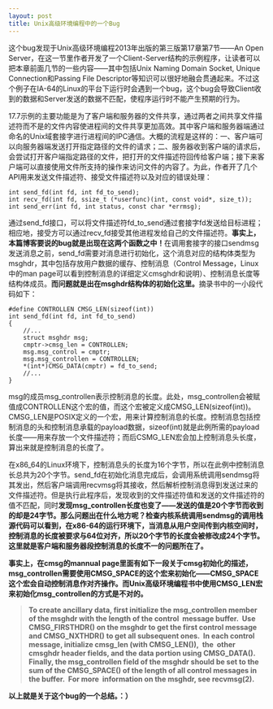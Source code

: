 ```yaml
---
layout: post
title: Unix高级环境编程中的一个Bug
---
```


这个bug发现于Unix高级环境编程2013年出版的第三版第17章第7节——An Open Server，在这一节里作者开发了一个Client-Server结构的示例程序，让读者可以把本章前面几节的一些内容——其中包括Unix Naming Domain Socket, Unique Connection和Passing File Descriptor等知识可以很好地融会贯通起来。不过这个例子在IA-64的Linux的平台下运行时会遇到一个bug，这个bug会导致Client收到的数据和Server发送的数据不匹配，使程序运行时不能产生预期的行为。

17.7示例的主要功能是为了客户端和服务器的文件共享，通过两者之间共享文件描述符而不是的文件内容使进程间的文件共享更加高效。其中客户端和服务器端通过命名的Unix域套接字进行进程间的IPC通信。大概的流程是这样的：一、客户端可以向服务器端发送打开指定路径的文件的请求；二、服务器收到客户端的请求后，会尝试打开客户端指定路径的文件，把打开的文件描述符回传给客户端；接下来客户端可以直接使用文件所支持的操作来访问文件的内容了。为此，作者开了几个API用来发送文件描述符、接受文件描述符以及对应的错误处理：

	int send_fd(int fd, int fd_to_send);
	int recv_fd(int fd, ssize_t (*userfunc)(int, const void*, size_t));
	int send_err(int fd, int status, const char *errmsg);

通过send_fd接口，可以将文件描述符fd_to_send通过套接字fd发送给目标进程；相应地，接受方可以通过recv_fd接受其他进程发给自己的文件描述符。<strong>事实上，本篇博客要说的bug就是出现在这两个函数之中！</strong>在调用套接字的接口sendmsg发送消息之前，send_fd需要对消息进行初始化，这个消息对应的结构体类型为msghdr，其中包括存放用户数据的缓存、控制消息（Control Message，Linux中的man page可以看到控制消息的详细定义cmsghdr和说明）、控制消息长度等结构体成员。<strong>而问题就是出在msghdr结构体的初始化这里。</strong>摘录书中的一小段代码如下：

	#define CONTROLLEN CMSG_LEN(sizeof(int))
	int send_fd(int fd, int fd_to_send)
	{
		//...
		struct msghdr msg;
		cmptr->cmsg_len = CONTROLLEN;
		msg.msg_control = cmptr;
		msg.msg_controllen = CONTROLLEN;
		*(int*)CMSG_DATA(cmptr) = fd_to_send;
		//...
	}

msg的成员msg_controllen表示控制消息的长度。此处，msg_controllen会被赋值成CONTROLLEN这个宏的值，而这个宏被定义成CMSG_LEN(sizeof(int))。CMSG_LEN是POSIX定义的一个宏，用来计算控制消息的长度。控制消息包括控制消息的头和控制消息承载的payload数据，sizeof(int)就是此例所需的payload长度——用来存放一个文件描述符；而后CSMG_LEN宏会加上控制消息头长度，算出来就是控制消息的长度了。

在x86_64的Linux环境下，控制消息头的长度为16个字节，所以在此例中控制消息长总共为20个字节。send_fd在初始化消息完成后，会调用系统调用sendmsg将其发出，然后客户端调用recvmsg将其接收，然后解析控制消息得到发送过来的文件描述符。但是执行此程序后，发现收到的文件描述符值和发送的文件描述符的值不匹配，同时<strong>发现msg_controllen长度也变了——发送的值是20个字节而收到的却是24字节。那么问题出在什么地方呢？检查内核系统调用sendmsg的调用栈源代码可以看到，在x86-64的运行环境下，当消息从用户空间传到内核空间时，控制消息的长度被要求与64位对齐，所以20个字节的长度会被修改成24个字节。**这里就是客户端和服务器段控制消息的长度不一的问题所在了。**

**事实上，在cmsg的mannual page里面有如下一段关于cmsg初始化的描述，msg_controllen需要使用CMSG_SPACE的这个宏来初始化——CMSG_SPACE这个宏会自动控制消息作对齐操作。而Unix高级环境编程书中使用CMSG_LEN宏来初始化msg_controllen的方式是不对的。**

>To create ancillary data, first initialize the msg_controllen member of the msghdr with the length of the control  message buffer.  Use CMSG_FIRSTHDR() on the msghdr to get the first control message and CMSG_NXTHDR() to get all subsequent ones.  In each control message, initialize cmsg_len (with CMSG_LEN()),  the  other  cmsghdr header fields, and the data portion using CMSG_DATA().  Finally, the msg_controllen field of the msghdr should be set to the sum of the CMSG_SPACE() of the length of all control messages in the buffer.  For more  information on the msghdr, see recvmsg(2).  

以上就是关于这个bug的一个总结。：）
